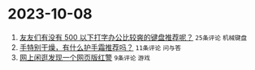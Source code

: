 # 2023-10-08

1. [友友们有没有 500 以下打字办公比较爽的键盘推荐呢？](https://www.v2ex.com/t/979678) `25条评论` `机械键盘`
1. [手特别干燥，有什么护手霜推荐吗？](https://www.v2ex.com/t/979679) `11条评论` `问与答`
1. [网上闲逛发现一个网页版红警](https://www.v2ex.com/t/979687) `9条评论` `游戏`
